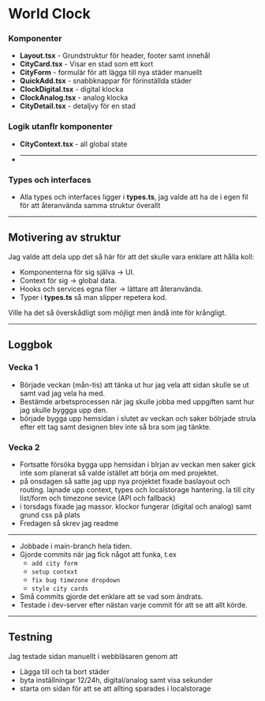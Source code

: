 # World Clock

### Komponenter
- **Layout.tsx** - Grundstruktur för header, footer samt innehål
- **CityCard.tsx** - Visar en stad som ett kort
- **CityForm** - formulär för att lägga till nya städer manuellt
- **QuickAdd.tsx** - snabbknappar för förinställda städer
- **ClockDigital.tsx** - digital klocka
- **ClockAnalog.tsx** - analog klocka
- **CityDetail.tsx** - detaljvy för en stad
### Logik utanflr komponenter
- **CityContext.tsx** - all global state
- ****
### Types och interfaces
- Alla types och interfaces ligger i **types.ts**,
  jag valde att ha de i egen fil för att återanvända samma struktur överallt
---
## Motivering av struktur
Jag valde att dela upp det så här för att det skulle vara enklare att hålla koll:  
- Komponenterna för sig själva -> UI.  
- Context för sig -> global data.  
- Hooks och services egna filer -> lättare att återanvända.  
- Typer i **types.ts** så man slipper repetera kod.  

Ville ha det så överskådligt som möjligt men ändå inte för krångligt.

---
## Loggbok
### Vecka 1
- Började veckan (mån-tis) att tänka ut hur jag vela att sidan skulle se ut samt vad jag vela ha med.
- Bestämde arbetsprocessen när jag skulle jobba med uppgiften samt hur jag skulle byggga upp den.
- började bygga upp hemsidan i slutet av veckan och saker bölrjade strula efter ett tag samt designen blev inte så bra som jag tänkte.
### Vecka 2
- Fortsatte försöka bygga upp hemsidan i blrjan av veckan men saker gick inte som planerat så valde istället att börja om med projektet.
- på onsdagen så satte jag upp nya projektet fixade baslayout och routing. lajnade upp context, types och localstorage hantering. la till city list/form och timezone sevice (API och fallback)
- i torsdags fixade jag massor. klockor fungerar (digital och analog) samt grund css på plats
- Fredagen så skrev jag readme
---
- Jobbade i main-branch hela tiden.  
- Gjorde commits när jag fick något att funka, t.ex  
  - `add city form`  
  - `setup context`  
  - `fix bug timezone dropdown`  
  - `style city cards`  
- Små commits gjorde det enklare att se vad som ändrats.  
- Testade i dev-server efter nästan varje commit för att se att allt körde.
---
## Testning
Jag testade sidan manuellt i webbläsaren genom att
- Lägga till och ta bort städer
- byta inställningar 12/24h,  digital/analog samt visa sekunder
- starta om sidan för att se att allting sparades i localstorage



